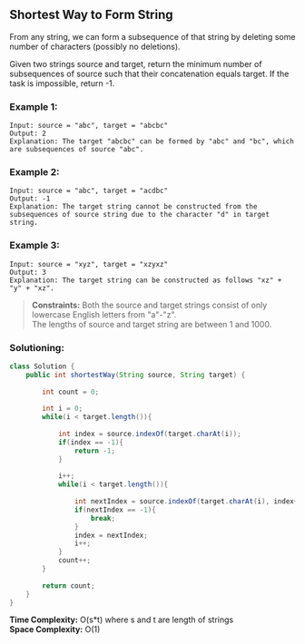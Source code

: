 ## Shortest Way to Form String

From any string, we can form a subsequence of that string by deleting some number of characters (possibly no deletions).

Given two strings source and target, return the minimum number of subsequences of source such that their concatenation equals target. If the task is impossible, return -1.

### Example 1:
```
Input: source = "abc", target = "abcbc"
Output: 2
Explanation: The target "abcbc" can be formed by "abc" and "bc", which are subsequences of source "abc".
```


### Example 2:
```
Input: source = "abc", target = "acdbc"
Output: -1
Explanation: The target string cannot be constructed from the subsequences of source string due to the character "d" in target string.
```


### Example 3:
```
Input: source = "xyz", target = "xzyxz"
Output: 3
Explanation: The target string can be constructed as follows "xz" + "y" + "xz".
```

> **Constraints:** 
> Both the source and target strings consist of only lowercase English letters from "a"-"z".  
> The lengths of source and target string are between 1 and 1000.  

 ### Solutioning:

```java
class Solution {
    public int shortestWay(String source, String target) {
     
        int count = 0;
        
        int i = 0;
        while(i < target.length()){
            
            int index = source.indexOf(target.charAt(i));
            if(index == -1){
                return -1;
            }
            
            i++;
            while(i < target.length()){
            
                int nextIndex = source.indexOf(target.charAt(i), index+1);
                if(nextIndex == -1){
                    break;
                }
                index = nextIndex;
                i++;
            }
            count++;
        }
        
        return count;
    }
}
```  
**Time Complexity:** O(s*t) where s and t are length of strings  
**Space Complexity:**  O(1) 
